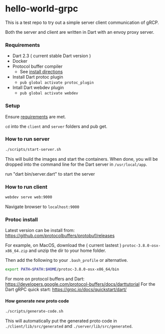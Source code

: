 hello-world-grpc
============

This is a test repo to try out a simple server client communication of gRCP.

Both the server and client are written in Dart with an envoy proxy server.

### Requirements

- Dart 2.3 ( current stable Dart version )
- Docker
- Protocol buffer compiler
    - See [install directions](#protoc-install)
- Install Dart protoc plugin 
    - `pub global activate protoc_plugin`
- Intall Dart webdev plugin
    - `pub global activate webdev`

### Setup

Ensure [requirements](#requirements) are met.

`cd` into the `client` and `server` folders and pub get.

### How to run server

```bash
./scripts/start-server.sh
```

This will build the images and start the containers.  When done, you will be dropped into the command line for the Dart server in `/usr/local/app`.

run "dart bin/server.dart" to start the server

### How to run client

```bash
webdev serve web:9000
```

Navigate browser to `localhost:9000`

### Protoc install

Latest version can be install from: https://github.com/protocolbuffers/protobuf/releases

For example, on MacOS, download the ( current lastest ) `protoc-3.8.0-osx-x86_64.zip` and unzip the dir to your home folder.

Then add the following to your `.bash_profile` or alternative.

```bash
export PATH=$PATH:$HOME/protoc-3.8.0-osx-x86_64/bin
```

For more on protocol buffers and Dart: https://developers.google.com/protocol-buffers/docs/darttutorial
For the Dart gRPC quick start: https://grpc.io/docs/quickstart/dart/

#### How generate new proto code

```bash
./scripts/generate-code.sh
```

This will automatically put the generated proto code in `./client/lib/src/generated` and `./server/lib/src/generated`.
